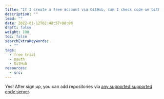 ```yaml
---
title: "If I create a free account via GitHub, can I check code on GitLab or Bitbucket servers?"
description: ""
lead: ""
date: 2022-01-12T02:48:57+00:00
draft: false
weight: 100
toc: false
searchExtraKeywords:
  - ""
tags:
  - free trial
  - oauth
  - GitHub
resources:
  - src:
---
```


Yes! After sign up, you can add repositories via [any supported supported code server](https://docs.blubracket.com/how-to/code-servers/add-code-servers/).